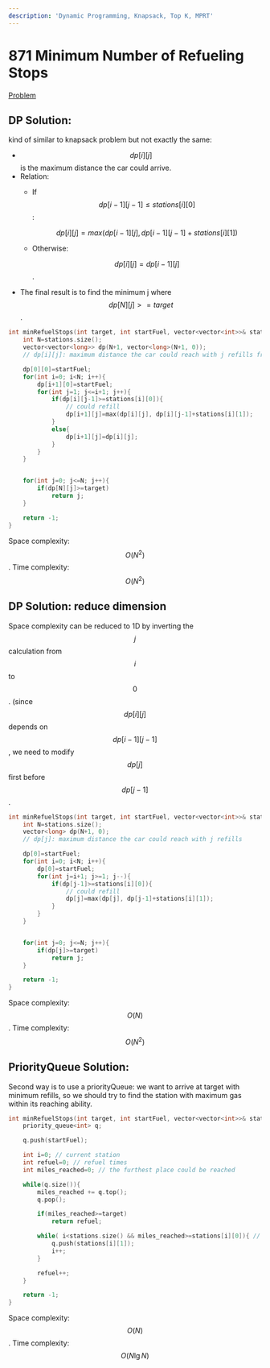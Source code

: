 ```yaml
---
description: 'Dynamic Programming, Knapsack, Top K, MPRT'
---
```


# 871 Minimum Number of Refueling Stops

[Problem](https://leetcode.com/problems/minimum-number-of-refueling-stops/)

## DP Solution:

kind of similar to knapsack problem but not exactly the same:

* $$dp[i][j]$$ is the maximum distance the car could arrive. 
* Relation:
  * If $$dp[i-1][j-1]\leq stations[i][0]$$:

    $$dp[i][j]=max(dp[i-1][j], dp[i-1][j-1]+stations[i][1])$$

  * Otherwise: 

    $$dp[i][j]=dp[i-1][j]$$.
* The final result is to find the minimum j where $$dp[N][j]>=target$$.

```cpp
int minRefuelStops(int target, int startFuel, vector<vector<int>>& stations) {
    int N=stations.size();
    vector<vector<long>> dp(N+1, vector<long>(N+1, 0));
    // dp[i][j]: maximum distance the car could reach with j refills from [0,i) stations

    dp[0][0]=startFuel;
    for(int i=0; i<N; i++){
        dp[i+1][0]=startFuel;
        for(int j=1; j<=i+1; j++){
            if(dp[i][j-1]>=stations[i][0]){
                // could refill
                dp[i+1][j]=max(dp[i][j], dp[i][j-1]+stations[i][1]);
            }
            else{
                dp[i+1][j]=dp[i][j];
            }
        }
    }


    for(int j=0; j<=N; j++){
        if(dp[N][j]>=target)
            return j;
    }

    return -1;
}
```

Space complexity: $$O(N^2)$$. Time complexity: $$O(N^{2})$$

## DP Solution: reduce dimension

Space complexity can be reduced to 1D by inverting the $$j$$ calculation from $$i$$ to $$0$$. \(since $$dp[i][j]$$ depends on $$dp[i-1][j-1]$$, we need to modify $$dp[j]$$ first before $$dp[j-1]$$.

```cpp
int minRefuelStops(int target, int startFuel, vector<vector<int>>& stations) {
    int N=stations.size();
    vector<long> dp(N+1, 0);
    // dp[j]: maximum distance the car could reach with j refills

    dp[0]=startFuel;
    for(int i=0; i<N; i++){
        dp[0]=startFuel;
        for(int j=i+1; j>=1; j--){
            if(dp[j-1]>=stations[i][0]){
                // could refill
                dp[j]=max(dp[j], dp[j-1]+stations[i][1]);
            }
        }
    }


    for(int j=0; j<=N; j++){
        if(dp[j]>=target)
            return j;
    }

    return -1;
}
```

Space complexity: $$O(N)$$. Time complexity: $$O(N^2)$$

## PriorityQueue Solution:

Second way is to use a priorityQueue: we want to arrive at target with minimum refills, so we should try to find the station with maximum gas within its reaching ability.

```cpp
int minRefuelStops(int target, int startFuel, vector<vector<int>>& stations) {     
    priority_queue<int> q;

    q.push(startFuel);

    int i=0; // current station
    int refuel=0; // refuel times
    int miles_reached=0; // the furthest place could be reached

    while(q.size()){
        miles_reached += q.top();
        q.pop();

        if(miles_reached>=target)
            return refuel;

        while( i<stations.size() && miles_reached>=stations[i][0]){ // stations the car could arrive with one fill
            q.push(stations[i][1]);
            i++;
        }

        refuel++;
    }

    return -1;
}
```

Space complexity: $$O(N)$$. Time complexity: $$O(N \lg N)$$

